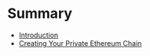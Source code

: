 # Summary

* [Introduction](README.md)
* [Creating Your Private Ethereum Chain](creating-your-private-ethereum-chain.md)

